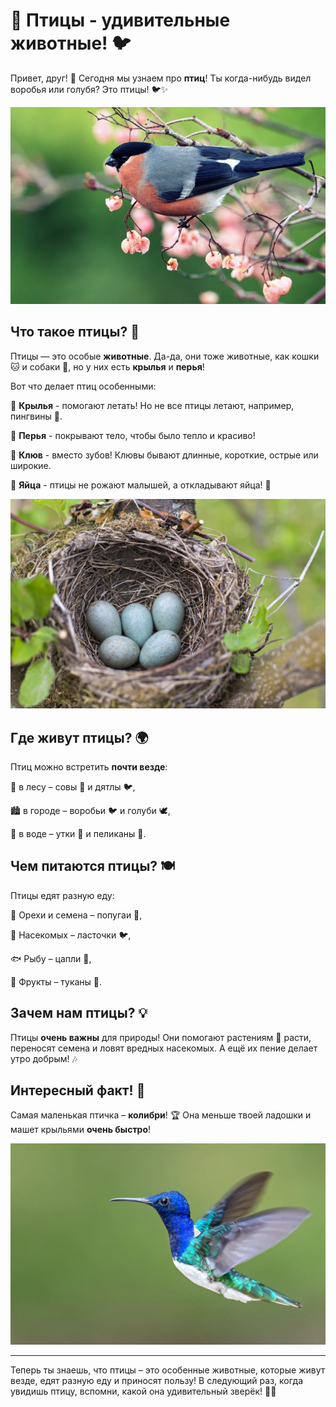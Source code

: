 # 🦜 Птицы - удивительные животные! 🐦

Привет, друг! 👋 Сегодня мы узнаем про **птиц**! Ты когда-нибудь видел воробья или голубя? Это птицы! 🐦✨

![Птицы на ветке](../../../WORK/world/nature/pictures/птица%20на%20ветке.jpg)

## Что такое птицы? 🤔

Птицы — это особые **животные**. Да-да, они тоже животные, как кошки 🐱 и собаки 🐶, но у них есть **крылья** и **перья**! 

Вот что делает птиц особенными:

🦜 **Крылья** - помогают летать! Но не все птицы летают, например, пингвины 🐧.

🦜 **Перья** - покрывают тело, чтобы было тепло и красиво! 

🦜 **Клюв** - вместо зубов! Клювы бывают длинные, короткие, острые или широкие.

🦜 **Яйца** - птицы не рожают малышей, а откладывают яйца! 🥚

![Гнездо с яйцами](../../../WORK/world/nature/pictures/гнездо%20с%20яйцами.jpg)

## Где живут птицы? 🌍

Птиц можно встретить **почти везде**: 

🌳 в лесу – совы 🦉 и дятлы 🐦,

🏙️ в городе – воробьи 🐦 и голуби 🕊️,

🌊 в воде – утки 🦆 и пеликаны 🦩.

## Чем питаются птицы? 🍽️

Птицы едят разную еду:

🌰 Орехи и семена – попугаи 🦜,

🦗 Насекомых – ласточки 🐦,

🐟 Рыбу – цапли 🦢,

🍇 Фрукты – туканы 🦜.


## Зачем нам птицы? 💡

Птицы **очень важны** для природы! Они помогают растениям 🌱 расти, переносят семена и ловят вредных насекомых. А ещё их пение делает утро добрым! 🎶

## Интересный факт! 🤩

Самая маленькая птичка – **колибри**! 🏆 Она меньше твоей ладошки и машет крыльями **очень быстро**!

![Колибри](../../../WORK/world/nature/pictures/колибри.webp)

---

Теперь ты знаешь, что птицы – это особенные животные, которые живут везде, едят разную еду и приносят пользу! В следующий раз, когда увидишь птицу, вспомни, какой она удивительный зверёк! 🦜😊

